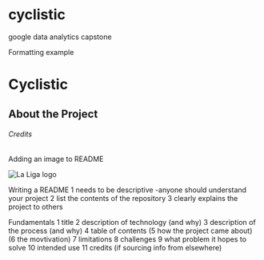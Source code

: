 # cyclistic
google data analytics capstone
  

Formatting example
  # Cyclistic

  ## About the Project

  ###### Credits

  Adding an image to README

![La Liga logo](https://cdn.shopify.com/s/files/1/0614/3515/0504/files/Fitwarm_Yorkie_Yorkie_puppy_running_exercise_outdoors_happy_run_3c8b8426-7dbc-4f6b-b951-915c0d1d1772_480x480.jpg?v=1682318319)


Writing a README 
  1 needs to be descriptive
    -anyone should understand your project
  2 list the contents of the repository
  3 clearly explains the project to others

Fundamentals
  1 title
  2 description of technology (and why)
  3 description of the process (and why)
  4 table of contents
  (5 how the project came about)
  (6 the movtivation)
  7 limitations
  8 challenges
  9 what problem it hopes to solve
  10 intended use
  11 credits (if sourcing info from elsewhere)
